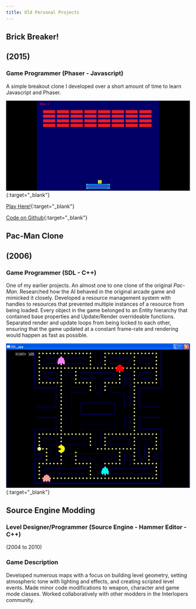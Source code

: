```yaml
---
title: Old Personal Projects
---
```


## Brick Breaker!
## (2015)
### Game Programmer (Phaser - Javascript)

A simple breakout clone I developed over a short amount of time to learn Javascript and Phaser.

[![Brick Breaker Preview Image](/assets/img/OldGames/BBPreview.png)](/assets/img/OldGames/BBPreview.png){:target="_blank"}
<div style="display:none;">_</div>

[Play Here!](/phaser-games/BrickBreaker/brickbreaker.html){:target="_blank"}
<div style="display:none;">_</div>

[Code on Github](https://github.com/calebsmth54/BrickBreaker){:target="_blank"}
<div style="display:none;">_</div>


## Pac-Man Clone
## (2006)
### Game Programmer (SDL - C++)

One of my earlier projects. An almost one to one clone of the original _Pac-Man_. Researched how the AI behaved in the original arcade game and mimicked it closely. Developed a resource management system with handles to resources that prevented multiple instances of a resource from being loaded. Every object in the game belonged to an Entity hierarchy that contained base properties and Update/Render overrideable functions. Separated render and update loops from being locked to each other, ensuring that the game updated at a constant frame-rate and rendering would happen as fast as possible.

[![Pacman Clone Preview Image](/assets/img/OldGames/PMPreview.PNG)](/assets/img/OldGames/PMPreview.PNG){:target="_blank"}
<div style="display:none;">_</div>


## Source Engine Modding

### Level Designer/Programmer (Source Engine - Hammer Editor - C++)
(2004 to 2010)

### Game Description
Developed numerous maps with a focus on building level geometry, setting atmospheric tone with lighting and effects, and creating scripted level events. Made minor code modifications to weapon, character and game mode classes. Worked collaboratively with other modders in the Interlopers community.
